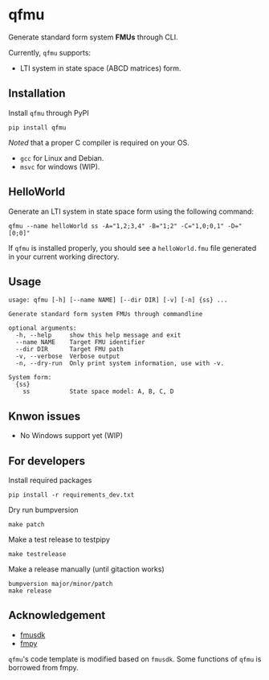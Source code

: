 
# qfmu

Generate standard form system **FMUs** through CLI.

Currently, `qfmu` supports:

- LTI system in state space (ABCD matrices) form.

## Installation

Install `qfmu` through PyPI

```
pip install qfmu
```

*Noted* that a proper C compiler is required on your OS. 

- `gcc` for Linux and Debian. 
- `msvc` for windows (WIP).

## HelloWorld

Generate an LTI system in state space form using the following command: 

```
qfmu --name helloWorld ss -A="1,2;3,4" -B="1;2" -C="1,0;0,1" -D="[0;0]"
```

If `qfmu` is installed properly, you should see a `helloWorld.fmu` file generated in your current working directory.

## Usage

```
usage: qfmu [-h] [--name NAME] [--dir DIR] [-v] [-n] {ss} ...

Generate standard form system FMUs through commandline

optional arguments:
  -h, --help     show this help message and exit
  --name NAME    Target FMU identifier
  --dir DIR      Target FMU path
  -v, --verbose  Verbose output
  -n, --dry-run  Only print system information, use with -v.

System form:
  {ss}
    ss           State space model: A, B, C, D
```

## Knwon issues

- No Windows support yet (WIP)

## For developers

Install required packages

```
pip install -r requirements_dev.txt 
```

Dry run bumpversion

```
make patch
```

Make a test release to testpipy

```
make testrelease
```

Make a release manually (until gitaction works)

```
bumpversion major/minor/patch
make release
```

## Acknowledgement
- [fmusdk](https://github.com/qtronic/fmusdk)
- [fmpy](https://github.com/CATIA-Systems/FMPy)

`qfmu`'s code template is modified based on `fmusdk`. Some functions of `qfmu` is borrowed from fmpy.
